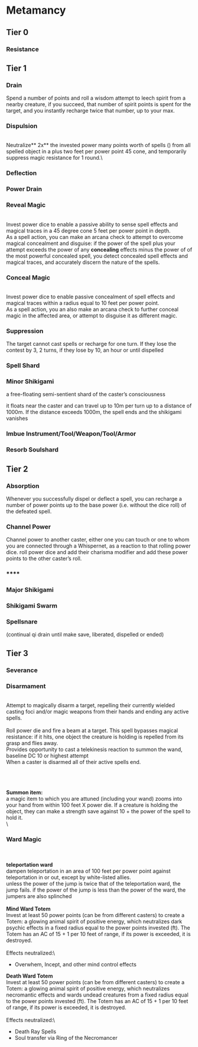 # Metamancy

## Tier 0

### Resistance

## Tier 1

### Drain

Spend a number of points and roll a wisdom attempt to leech spirit from a nearby creature, if you succeed, that number of spirit points is spent for the target, and you instantly recharge twice that number, up to your max.

### **Dispulsion**

\
Neutralize** 2x** the invested power many points worth of spells () from all spelled object in a plus two feet per power point 45 cone, and temporarily suppress magic resistance for 1 round.\


### Deflection

### **Power Drain**

### **Reveal Magic**

\
Invest power dice to enable a passive ability to sense spell effects and magical traces in a 45 degree cone 5 feet per power point in depth.\
As a spell action, you can make an arcana check to attempt to overcome magical concealment and disguise: if the power of the spell plus your attempt exceeds the power of any **concealing** effects minus the power of of the most powerful concealed spell, you detect concealed spell effects and magical traces, and accurately discern the nature of the spells.

### &#x20;**Conceal Magic**

\
Invest power dice to enable passive concealment of spell effects and magical traces within a radius equal to 10 feet per power point.\
As a spell action, you an also make an arcana check to further conceal magic in the affected area, or attempt to disguise it as different magic.



### **Suppression**

The target cannot cast spells or recharge for one turn. If they lose the contest by 3, 2 turns, if they lose by 10, an hour or until dispelled



### Spell Shard

### Minor Shikigami

a free-floating semi-sentient shard of the caster’s consciousness

it floats near the caster and can travel up to 10m per turn up to a distance of 1000m. If the distance exceeds 1000m, the spell ends and the shikigami vanishes

### Imbue Instrument/Tool/Weapon/Tool/Armor

### Resorb Soulshard

## **Tier 2**

### Absorption

Whenever you successfully dispel or deflect a spell, you can recharge a number of power points up to the base power (i.e. without the dice roll) of the defeated spell.

### **Channel Power**

Channel power to another caster, either one you can touch or one to whom you are connected through a Whispernet, as a reaction to that rolling power dice. roll power dice and add their charisma modifier and add these power points to the other caster’s roll.

### ****

### Major Shikigami

### Shikigami Swarm

### Spellsnare

(continual qi drain until make save, liberated, dispelled or ended)

###

## Tier 3

###

### **Severance**

### **Disarmament**

\
Attempt to magically disarm a target, repelling their currently wielded casting foci and/or magic weapons from their hands and ending any active spells.\
\
Roll power die and fire a beam at a target. This spell bypasses magical resistance: if it hits, one object the creature is holding is repelled from its grasp and flies away.\
Provides opportunity to cast a telekinesis reaction to summon the wand, baseline DC 10 or highest attempt\
When a caster is disarmed all of their active spells end.

\
\
\
**Summon item:**\
a magic item to which you are attuned (including your wand) zooms into your hand from within 100 feet X power die. If a creature is holding the object, they can make a strength save against 10 + the power of the spell to hold it.\
\


### Ward Magic

\
\
**teleportation ward**\
dampen teleportation in an area of 100 feet per power point against teleportation in or out, except by white-listed allies.\
unless the power of the jump is twice that of the teleportation ward, the jump fails. if the power of the jump is less than the power of the ward, the jumpers are also splinched \
\
**Mind Ward Totem**\
Invest at least 50 power points (can be from different casters) to create a Totem: a glowing animal spirit of positive energy, which neutralizes dark psychic effects in a fixed radius equal to the power points invested (ft). The Totem has an AC of 15 + 1 per 10 feet of range, if its power is exceeded, it is destroyed.\
\
Effects neutralized:\


* Overwhem, Incept, and other mind control effects

**Death Ward Totem**\
Invest at least 50 power points (can be from different casters) to create a Totem: a glowing animal spirit of positive energy, which neutralizes necromantic effects and wards undead creatures from a fixed radius equal to the power points invested (ft). The Totem has an AC of 15 + 1 per 10 feet of range, if its power is exceeded, it is destroyed.\
\
Effects neutralized:\


* Death Ray Spells
* Soul transfer via Ring of the Necromancer
